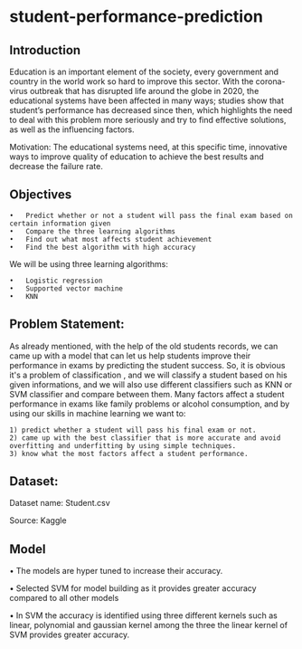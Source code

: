 # student-performance-prediction

## Introduction

Education is an important element of the society, every government and country in the world work so hard to improve this sector. With the corona-virus outbreak that has disrupted life around the globe in 2020, the educational systems have been affected in many ways; studies show that student’s performance has decreased since then, which highlights the need to deal with this problem more seriously and try to find effective solutions, as well as the influencing factors.

Motivation:
    The educational systems need, at this specific time, innovative ways to improve quality of education to achieve the best results and decrease the failure rate.


## Objectives 

    •	Predict whether or not a student will pass the final exam based on certain information given
    •	Compare the three learning algorithms
    •	Find out what most affects student achievement
    •	Find the best algorithm with high accuracy

We will be using three learning algorithms:

    •	Logistic regression
    •	Supported vector machine
    •	KNN



## Problem Statement:

As already mentioned, with the help of the old students records, we can came up with a model that can let us help students improve their performance in exams by predicting the student success. So, it is obvious it's a problem of classification , and we will classify a student based on his given informations, and we will also use different classifiers such as KNN or SVM classifier and compare between them. Many factors affect a student performance in exams like family problems or alcohol consumption, and by using our skills in machine learning we want to:

    1) predict whether a student will pass his final exam or not.
    2) came up with the best classifier that is more accurate and avoid 
    overfitting and underfitting by using simple techniques.
    3) know what the most factors affect a student performance.


## Dataset:

Dataset name: Student.csv 

Source: Kaggle

## Model

•	The models are hyper tuned to increase their accuracy.

•	Selected SVM for model building as it  provides greater accuracy compared to all other models

•	In SVM the accuracy is identified using three different kernels such as linear, polynomial and gaussian kernel among the three the linear kernel of SVM provides greater accuracy.
